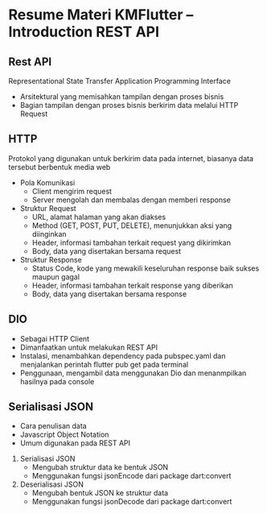 # Resume Materi KMFlutter – Introduction REST API

## Rest API
Representational State Transfer Application Programming Interface
- Arsitektural yang memisahkan tampilan dengan proses bisnis
- Bagian tampilan dengan proses bisnis berkirim data melalui HTTP Request

## HTTP
Protokol yang digunakan untuk berkirim data pada internet, biasanya data tersebut berbentuk media web
- Pola Komunikasi
  - Client mengirim request
  - Server mengolah dan membalas dengan memberi response
- Struktur Request
  - URL, alamat halaman yang akan diakses
  - Method (GET, POST, PUT, DELETE), menunjukkan aksi yang diinginkan
  - Header, informasi tambahan terkait request yang dikirimkan
  - Body, data yang disertakan bersama request
- Struktur Response
  - Status Code, kode yang mewakili keseluruhan response baik sukses maupun gagal
  - Header, informasi tambahan terkait response yang diberikan
  - Body, data yang disertakan bersama response

## DIO
- Sebagai HTTP Client
- Dimanfaatkan untuk melakukan REST API
- Instalasi, menambahkan dependency pada pubspec.yaml dan menjalankan perintah flutter pub get pada terminal
- Penggunaan, mengambil data menggunakan Dio dan menanmpilkan hasilnya pada console

## Serialisasi JSON
- Cara penulisan data
- Javascript Object Notation
- Umum digunakan pada REST API
1. Serialisasi JSON
    - Mengubah struktur data ke bentuk JSON
    - Menggunakan fungsi jsonEncode dari package dart:convert
2. Deserialisasi JSON
    - Mengubah bentuk JSON ke struktur data
    - Menggunakan fungsi jsonDecode dari package dart:convert